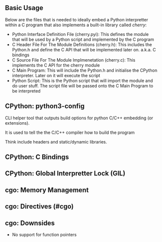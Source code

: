## Basic Usage

Below are the files that is needed to ideally embed a Python interpretter within a C program that also implements a built-in library called *cherry*:

* Python Interface Definition File (cherry.pyi): This defines the module that will be used by a Python script and implemented by the C program
* C Header File For The Module Definitions (cherry.h): This includes the Python.h and define the C API that will be implemented later on. a.k.a. C bindings
* C Source File For The Module Implmenetation (cherry.c): This implements the C API for the cherry module
* C Main Program: This will include the Python.h and initialise the CPython interpreter. Later on it will execute the script
* Python Script: This is the Python script that will import the module and do user stuff. The script file will be passed onto the C Main Program to be interpreted

## CPython: python3-config

CLI helper tool that outputs build options for python C/C++ embedding (or extensions).

It is used to tell the the C/C++ compiler how to build the program

Think include headers and static/dynamic libraries.

## CPython: C Bindings

## CPython: Global Interpretter Lock (GIL)

## cgo: Memory Management

## cgo: Directives (#cgo)

## cgo: Downsides

- No support for function pointers
